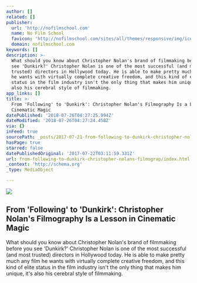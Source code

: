 ```yaml
---
author: []
related: []
publisher:
  url: 'http://nofilmschool.com'
  name: No Film School
  favicon: 'http://nofilmschool.com/sites/all/themes/responsive/img/icons/favicon.ico'
  domain: nofilmschool.com
keywords: []
description: >-
  What should you know about Christopher Nolan's brand of filmmaking before you
  see 'Dunkirk?' Christopher Nolan is one of the most successful (and most
  trusted) directors in Hollywood today. He is able to make pretty much any film
  he wants with virtually complete creative freedom, and this kind of elite
  status in the film industry isn't the only thing that makes him unique, it's
  also his cerebral style of filmmaking.
app_links: []
title: >-
  From 'Following' to 'Dunkirk': Christopher Nolan's Filmography Is a Lesson in
  Cinematic Magic
datePublished: '2018-07-26T04:27:25.994Z'
dateModified: '2018-07-26T04:27:24.458Z'
via: {}
inFeed: true
sourcePath: _posts/2017-07-21-from-following-to-dunkirk-christopher-nolans-filmograp.md
hasPage: true
starred: false
datePublishedOriginal: '2017-07-22T03:11:59.331Z'
url: from-following-to-dunkirk-christopher-nolans-filmograp/index.html
_context: 'http://schema.org'
_type: MediaObject

---
```

<article style=""><img src="https://imgflo.herokuapp.com/graph/2b2431f8e7ba7b0/01e78778dc44b0728f93bfb3ef47b82f/noop.jpg?input=http%3A%2F%2Fnofilmschool.com%2Fsites%2Fdefault%2Ffiles%2Fstyles%2Ffacebook%2Fpublic%2Fdunkirk_0.jpg%3Fitok%3Dk0ku2CBJ" /><h1>From 'Following' to 'Dunkirk': Christopher Nolan's Filmography Is a Lesson in Cinematic Magic</h1><p>What should you know about Christopher Nolan's brand of filmmaking before you see 'Dunkirk?' Christopher Nolan is one of the most successful (and most trusted) directors in Hollywood today. He is able to make pretty much any film he wants with virtually complete creative freedom, and this kind of elite status in the film industry isn't the only thing that makes him unique, it's also his cerebral style of filmmaking.</p></article>
